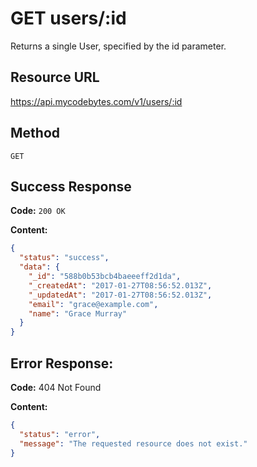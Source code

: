 # GET users/:id

Returns a single User, specified by the id parameter.

## Resource URL

<https://api.mycodebytes.com/v1/users/:id>

## Method

`GET`

## Success Response

**Code:** `200 OK`

**Content:**

```json
{
  "status": "success",
  "data": {
    "_id": "588b0b53bcb4baeeeff2d1da",
    "_createdAt": "2017-01-27T08:56:52.013Z",
    "_updatedAt": "2017-01-27T08:56:52.013Z",
    "email": "grace@example.com",
    "name": "Grace Murray"
  }
}
```

## Error Response:

**Code:** 404 Not Found

**Content:**

```json
{
  "status": "error",
  "message": "The requested resource does not exist."
}
```

